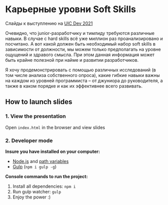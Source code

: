# Карьерные уровни Soft Skills

Слайды к выступлению на [UIC Dev 2021](https://uic.dev/smirnov)

Очевидно, что junior-разработчику и тимлиду требуются различные навыки. В случае с hard skills всё уже миллион раз проанализировано и посчитано. А вот какой должен быть необходимый набор soft skills в зависимости от должности, мы можем только предполагать на уровне ощущений и здравого смысла. При этом данная информация может быть крайне полезной при найме и развитии разработчиков.

Я хочу продемонстрировать с помощью различных исследований (в том числе анализа собственного опроса), какие гибкие навыки важны на каждом из уровней программиста – от джуниора до руководителя, а также в каком порядке и как их эффективнее всего развивать.

## How to launch slides
### 1. View the presentation
Open `index.html` in the browser and view slides

### 2. Developer mode

__Insure you have installed on your computer:__

* [Node.js](https://nodejs.org/en/download/) and [path variables](http://stackoverflow.com/questions/8278143/node-js-how-to-run-node-command-from-any-path)
* [Gulp](http://gulpjs.com/) (`npm i gulp -g`)

__Console commands to run the project:__

1. Install all dependenсies: `npm i`
2. Run gulp watcher: `gulp`
3. Enjoy the power :)
